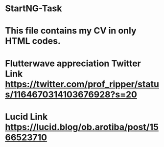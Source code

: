 # StartNG-Task
# This file contains my CV in only HTML codes. 
# Flutterwave appreciation Twitter Link https://twitter.com/prof_ripper/status/1164670314103676928?s=20
# Lucid Link https://lucid.blog/ob.arotiba/post/1566523710
